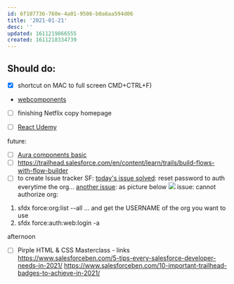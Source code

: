 ```yaml
---
id: 6f107736-760e-4a01-9506-b0a6aa594d06
title: '2021-01-21'
desc: ''
updated: 1611219866555
created: 1611218334739
---
```


## Should do:

- [x] shortcut on MAC to full screen CMD+CTRL+F)
- [webcomponents](https://github.com/WICG/webcomponents)
- [ ] finishing Netflix copy homepage
- [ ] [React Udemy](https://www.udemy.com/course/react-for-the-rest-of-us/learn/lecture/17797254#overview)


future:
- [ ] [Aura components basic](https://trailhead.salesforce.com/content/learn/modules/lex_dev_lc_basics)
- [ ] https://trailhead.salesforce.com/en/content/learn/trails/build-flows-with-flow-builder
- [ ] to create Issue tracker SF:
[today's issue solved](https://trailblazers.salesforce.com/answers?id=9063A000000E5zSQAS): reset password to auth everytime the org...
[another issue](https://trailblazers.salesforce.com/answers?id=9064S000000DIGiQAO): as picture below
![](/assets/images/2021-01-18-12-54-05.png)
issue: cannot authorize org:
1. sfdx force:org:list --all   ... and get the USERNAME of the org you want to use 
2. sfdx force:auth:web:login -a <you-org-name>


afternoon

- [ ] Pirple HTML & CSS Masterclass - links
https://www.salesforceben.com/5-tips-every-salesforce-developer-needs-in-2021/
https://www.salesforceben.com/10-important-trailhead-badges-to-achieve-in-2021/